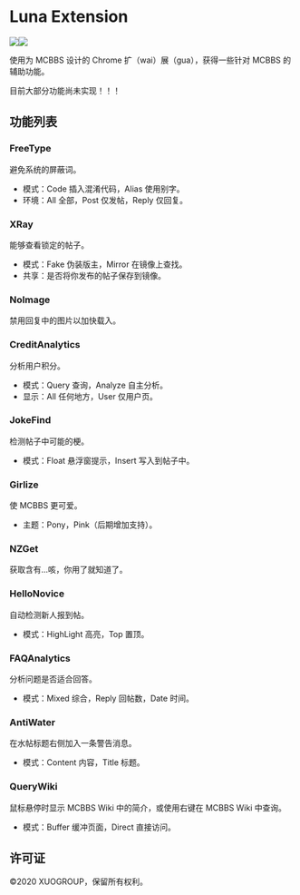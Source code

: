 # Luna Extension

![](https://img.shields.io/badge/Browser-Chrome%2FEdge-f955b4.svg)![](https://img.shields.io/badge/Language-HTML%2FCSS%2FJavaScript-ce75f2.svg)

使用为 MCBBS 设计的 Chrome 扩（wai）展（gua），获得一些针对 MCBBS 的辅助功能。

目前大部分功能尚未实现！！！

## 功能列表

### FreeType

避免系统的屏蔽词。

- 模式：Code 插入混淆代码，Alias 使用别字。
- 环境：All 全部，Post 仅发帖，Reply 仅回复。

### XRay

能够查看锁定的帖子。

- 模式：Fake 伪装版主，Mirror 在镜像上查找。
- 共享：是否将你发布的帖子保存到镜像。

### NoImage

禁用回复中的图片以加快载入。

### CreditAnalytics

分析用户积分。

- 模式：Query 查询，Analyze 自主分析。
- 显示：All 任何地方，User 仅用户页。

### JokeFind

检测帖子中可能的梗。

- 模式：Float 悬浮窗提示，Insert 写入到帖子中。

### Girlize

使 MCBBS 更可爱。

- 主题：Pony，Pink（后期增加支持）。

### NZGet

获取含有...咳，你用了就知道了。

### HelloNovice

自动检测新人报到帖。

- 模式：HighLight 高亮，Top 置顶。

### FAQAnalytics

分析问题是否适合回答。

- 模式：Mixed 综合，Reply 回帖数，Date 时间。

### AntiWater

在水帖标题右侧加入一条警告消息。

- 模式：Content 内容，Title 标题。

### QueryWiki

鼠标悬停时显示 MCBBS Wiki 中的简介，或使用右键在 MCBBS Wiki 中查询。

- 模式：Buffer 缓冲页面，Direct 直接访问。

## 许可证

©2020 XUOGROUP，保留所有权利。
